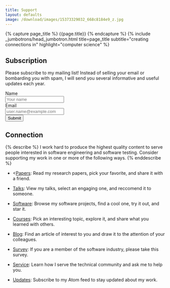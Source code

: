 ```yaml
---
title: Support
layout: defaults
image: /download/images/15373329032_668c8184e9_z.jpg
---
```


{% capture page_title %} {{page.title}} {% endcapture %}
{% include _jumbotrons/head_jumbotron.html title=page_title subtitle="creating connections in" highlight="computer science" %}

## Subscription

Please subscribe to my mailing list! Instead of selling your email or bombarding you with spam, I will send you several
informative and useful updates each year. <br>

<form name="mailinglist" method="POST" action="/emailthanks/" netlify-honeypot="bot-field" netlify>

  <!-- Request the name -->
  <div class="form-group">
    <label for="name">Name</label >
    <div class="row">
      <div class="col">
        <input type="text" class="form-control" name="name" id="name" placeholder="Your name" required>
      </div>
    </div>
  </div>

  <!-- Request the email -->
  <div class="form-group">
    <label for="reply_to">Email</label>
    <div class="row">
      <div class="col">
        <input type="email" class="form-control" name="reply_to" id="reply_to" placeholder="user.name@example.com" required>
      </div>
    </div>
  </div>

  <!-- Display the button -->
  <!-- Transmit a hidden field for spam detection -->
  <div class="form-group">
  <button type="submit" class="btn btn-info">Submit</button>
  <input type="hidden" name="bot-field"/>
  </div>

</form>

## Connection

{% describe %}
I work hard to produce the highest quality content to serve people interested in software engineering and software testing.
Consider supporting my work in one or more of the following ways.
{% enddescribe %}

<ul>

<li><<a class="major" href="{{site.baseurl}}research/papers/">Papers</a>:
Read my research papers, pick your favorite, and share it with a friend.</li> <p>

<li><a class="major" href="{{site.baseurl}}research/presentations/">Talks</a>:
View my talks, select an engaging one, and reccomend it to someone.</li> <p>

<li><a class="major" href="{{site.baseurl}}software/">Software</a>:
Browse my software projects, find a cool one, try it out, and star it.</li> <p>

<li><a class="major" href="{{site.baseurl}}teaching/">Courses</a>:
Pick an interesting topic, explore it, and share what you learned with others.</li> <p>

<li><a class="major" href="{{site.baseurl}}blog/">Blog</a>:
Find an article of interest to you and draw it to the attention of your colleagues.</li> <p>

<li><a class="major" href="{{site.baseurl}}seed/">Survey</a>:
If you are a member of the software industry, please take this survey.</li> <p>

<li><a class="major" href="{{site.baseurl}}service/">Service</a>:
Learn how I serve the technical community and ask me to help you.</li> <p>

<li><a class="major" href="{{site.baseurl}}feed/index.xml">Updates</a>:
Subscribe to my Atom feed to stay updated about my work.</li> <p>

</ul>

